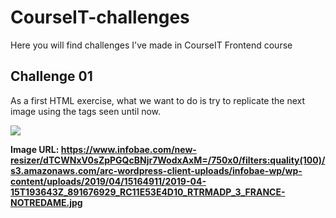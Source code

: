 # CourseIT-challenges

Here you will find challenges I've made in CourseIT Frontend course

## Challenge 01

As a first HTML exercise, what we want to do is try to replicate the next image using the tags seen until now.

![](https://puu.sh/Fkbjr/242dce0f10.png)

**Image URL: https://www.infobae.com/new-resizer/dTCWNxV0sZpPGQcBNjr7WodxAxM=/750x0/filters:quality(100)/s3.amazonaws.com/arc-wordpress-client-uploads/infobae-wp/wp-content/uploads/2019/04/15164911/2019-04-15T193643Z_891676929_RC11E53E4D10_RTRMADP_3_FRANCE-NOTREDAME.jpg**
